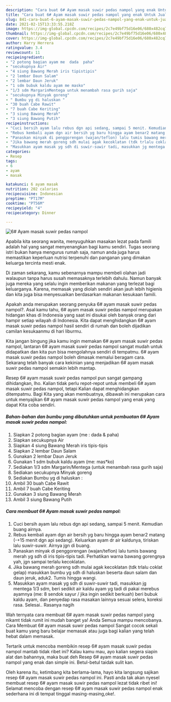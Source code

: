 ```yaml
---
description: "Cara buat 6# Ayam masak suwir pedas nampol yang enak Untuk Jualan"
title: "Cara buat 6# Ayam masak suwir pedas nampol yang enak Untuk Jualan"
slug: 841-cara-buat-6-ayam-masak-suwir-pedas-nampol-yang-enak-untuk-jualan
date: 2021-02-15T13:33:55.218Z
image: https://img-global.cpcdn.com/recipes/2c7e49bf75d16e06/680x482cq70/6-ayam-masak-suwir-pedas-nampol-foto-resep-utama.jpg
thumbnail: https://img-global.cpcdn.com/recipes/2c7e49bf75d16e06/680x482cq70/6-ayam-masak-suwir-pedas-nampol-foto-resep-utama.jpg
cover: https://img-global.cpcdn.com/recipes/2c7e49bf75d16e06/680x482cq70/6-ayam-masak-suwir-pedas-nampol-foto-resep-utama.jpg
author: Harry Herrera
ratingvalue: 3.4
reviewcount: 11
recipeingredient:
- "2 potong bagian ayam me  dada  paha"
- "secukupnya Air"
- "4 siung Bawang Merah iris tipistipis"
- "2 lembar Daun Salam"
- "2 lembar Daun Jeruk"
- "1 sdm bubuk kaldu ayam me masko"
- "1/3 sdm MargarinMentega untuk menambah rasa gurih saja"
- "secukupnya Minyak goreng"
- " Bumbu yg di haluskan "
- "30 buah Cabe Rawit"
- "7 buah Cabe Keriting"
- "3 siung Bawang Merah"
- "3 siung Bawang Putih"
recipeinstructions:
- "Cuci bersih ayam lalu rebus dgn api sedang, sampai 5 menit. Kemudian buang airnya."
- "Rebus kembali ayam dgn air bersih yg baru hingga ayam benar2 matang (-+15 menit dgn api sedang). Keluarkan ayam dr air kaldunya, tiriskan lalu suwir-suwir. Airnya jgn di buang."
- "Panaskan minyak di penggorengan (wajan/teflon) lalu tumis bawang merah yg sdh di iris tipis-tipis tadi. Perhatikan warna bawang gorengnya yah, jgn sampai terlalu kecoklatan."
- "Jika bawang merah goreng sdh mulai agak kecoklatan (tdk trlalu coklat gelap) masukkan bumbu yg sdh di haluskan beserta daun salam dan daun jeruk, aduk2. Tumis hingga wangi."
- "Masukkan ayam masak yg sdh di suwir-suwir tadi, masukkan jg mentega 1/3 sdm, beri sedikit air kaldu ayam yg tadi di pakai merebus ayamnya (me: 8 sendok sayur / jika ingin sedikit berkuah) beri bubuk kaldu ayam, dan penyedap rasa masakan lainnya sesuai selera, koreksi rasa. Selesai.. Rasanya nagih"
categories:
- Resep
tags:
- 6
- ayam
- masak

katakunci: 6 ayam masak 
nutrition: 202 calories
recipecuisine: Indonesian
preptime: "PT17M"
cooktime: "PT56M"
recipeyield: "4"
recipecategory: Dinner

---
```



![6# Ayam masak suwir pedas nampol](https://img-global.cpcdn.com/recipes/2c7e49bf75d16e06/680x482cq70/6-ayam-masak-suwir-pedas-nampol-foto-resep-utama.jpg)

Apabila kita seorang wanita, menyuguhkan masakan lezat pada famili adalah hal yang sangat menyenangkan bagi kamu sendiri. Tugas seorang istri bukan hanya mengurus rumah saja, namun anda juga harus memastikan keperluan nutrisi terpenuhi dan panganan yang dimakan keluarga tercinta mesti enak.

Di zaman  sekarang, kamu sebenarnya mampu membeli olahan jadi walaupun tanpa harus susah memasaknya terlebih dahulu. Namun banyak juga mereka yang selalu ingin memberikan makanan yang terlezat bagi keluarganya. Karena, memasak yang diolah sendiri akan jauh lebih higienis dan kita juga bisa menyesuaikan berdasarkan makanan kesukaan famili. 



Apakah anda merupakan seorang penyuka 6# ayam masak suwir pedas nampol?. Asal kamu tahu, 6# ayam masak suwir pedas nampol merupakan hidangan khas di Indonesia yang saat ini disukai oleh banyak orang dari hampir setiap wilayah di Indonesia. Kita dapat menghidangkan 6# ayam masak suwir pedas nampol hasil sendiri di rumah dan boleh dijadikan camilan kesukaanmu di hari liburmu.

Kita jangan bingung jika kamu ingin memakan 6# ayam masak suwir pedas nampol, lantaran 6# ayam masak suwir pedas nampol sangat mudah untuk didapatkan dan kita pun bisa mengolahnya sendiri di tempatmu. 6# ayam masak suwir pedas nampol boleh dimasak memalui beragam cara. Sekarang telah banyak cara kekinian yang menjadikan 6# ayam masak suwir pedas nampol semakin lebih mantap.

Resep 6# ayam masak suwir pedas nampol pun sangat gampang dihidangkan, lho. Kalian tidak perlu repot-repot untuk membeli 6# ayam masak suwir pedas nampol, tetapi Kalian dapat menghidangkan ditempatmu. Bagi Kita yang akan membuatnya, dibawah ini merupakan cara untuk menyajikan 6# ayam masak suwir pedas nampol yang enak yang dapat Kita coba sendiri.

<!--inarticleads1-->

##### Bahan-bahan dan bumbu yang dibutuhkan untuk pembuatan 6# Ayam masak suwir pedas nampol:

1. Siapkan 2 potong bagian ayam (me : dada &amp; paha)
1. Siapkan secukupnya Air
1. Siapkan 4 siung Bawang Merah iris tipis-tipis
1. Siapkan 2 lembar Daun Salam
1. Gunakan 2 lembar Daun Jeruk
1. Gunakan 1 sdm bubuk kaldu ayam (me: mas*ko)
1. Sediakan 1/3 sdm Margarin/Mentega (untuk menambah rasa gurih saja)
1. Sediakan secukupnya Minyak goreng
1. Sediakan  Bumbu yg di haluskan :
1. Ambil 30 buah Cabe Rawit
1. Ambil 7 buah Cabe Keriting
1. Gunakan 3 siung Bawang Merah
1. Ambil 3 siung Bawang Putih




<!--inarticleads2-->

##### Cara membuat 6# Ayam masak suwir pedas nampol:

1. Cuci bersih ayam lalu rebus dgn api sedang, sampai 5 menit. Kemudian buang airnya.
1. Rebus kembali ayam dgn air bersih yg baru hingga ayam benar2 matang (-+15 menit dgn api sedang). Keluarkan ayam dr air kaldunya, tiriskan lalu suwir-suwir. Airnya jgn di buang.
1. Panaskan minyak di penggorengan (wajan/teflon) lalu tumis bawang merah yg sdh di iris tipis-tipis tadi. Perhatikan warna bawang gorengnya yah, jgn sampai terlalu kecoklatan.
1. Jika bawang merah goreng sdh mulai agak kecoklatan (tdk trlalu coklat gelap) masukkan bumbu yg sdh di haluskan beserta daun salam dan daun jeruk, aduk2. Tumis hingga wangi.
1. Masukkan ayam masak yg sdh di suwir-suwir tadi, masukkan jg mentega 1/3 sdm, beri sedikit air kaldu ayam yg tadi di pakai merebus ayamnya (me: 8 sendok sayur / jika ingin sedikit berkuah) beri bubuk kaldu ayam, dan penyedap rasa masakan lainnya sesuai selera, koreksi rasa. Selesai.. Rasanya nagih




Wah ternyata cara membuat 6# ayam masak suwir pedas nampol yang nikamt tidak rumit ini mudah banget ya! Anda Semua mampu mencobanya. Cara Membuat 6# ayam masak suwir pedas nampol Sangat cocok sekali buat kamu yang baru belajar memasak atau juga bagi kalian yang telah hebat dalam memasak.

Tertarik untuk mencoba membikin resep 6# ayam masak suwir pedas nampol mantab tidak ribet ini? Kalau kamu mau, ayo kalian segera siapin alat dan bahannya, maka buat deh Resep 6# ayam masak suwir pedas nampol yang enak dan simple ini. Betul-betul taidak sulit kan. 

Oleh karena itu, ketimbang kita berlama-lama, hayo kita langsung sajikan resep 6# ayam masak suwir pedas nampol ini. Pasti anda tak akan nyesel membuat resep 6# ayam masak suwir pedas nampol lezat tidak ribet ini! Selamat mencoba dengan resep 6# ayam masak suwir pedas nampol enak sederhana ini di tempat tinggal masing-masing,oke!.

